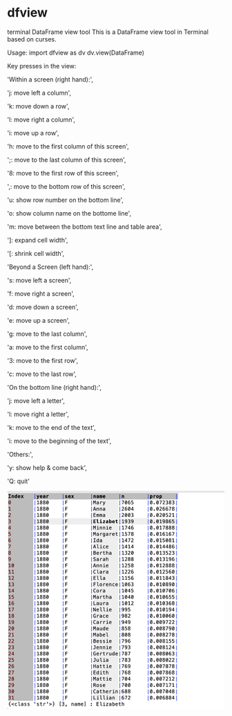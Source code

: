 # dfview
terminal DataFrame view tool
This is a DataFrame view tool in Terminal based on curses.

Usage:
import dfview as dv
dv.view(DataFrame)

Key presses in the view:

'Within a screen (right hand):',

  'j: move left a column',
  
  'k: move down a row',
  
  'l: move right a column',
  
  'i: move up a row',
  
  'h: move to the first column of this screen',
  
  ';: move to the last column of this screen',
  
  '8: move to the first row of this screen',
  
  ',: move to the bottom row of this screen',
  
  'u: show row number on the bottom line',
  
  'o: show column name on the bottome line',
  
  'm: move between the bottom text line and table area',
  
  ']: expand cell width',
  
  '[: shrink cell width',
  
  'Beyond a Screen (left hand):',
  
  's: move left a screen',
  
  'f: move right a screen',
  
  'd: move down a screen',
  
  'e: move up a screen',
  
  'g: move to the last column',
  
  'a: move to the first column',
  
  '3: move to the first row',
  
  'c: move to the last row',
  
  'On the bottom line (right hand):',
  
  'j: move left a letter',
  
  'l: move right a letter',
  
  'k: move to the end of the text',
  
  'i: move to the beginning of the text',

  'Others:',

  'y: show help & come back',

  'Q: quit'
  
  ![Alt text](https://github.com/gwangcode/dfview/blob/main/dfview_sample.png)
